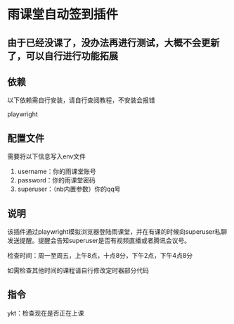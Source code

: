 # 雨课堂自动签到插件
## 由于已经没课了，没办法再进行测试，大概不会更新了，可以自行进行功能拓展

## 依赖
以下依赖需自行安装，请自行查阅教程，不安装会报错

playwright
## 配置文件
需要将以下信息写入env文件

1. username：你的雨课堂账号
2. password：你的雨课堂密码
3. superuser：（nb内置参数）你的qq号
   
## 说明
该插件通过playwright模拟浏览器登陆雨课堂，并在有课的时候向superuser私聊发送提醒。提醒会告知superuser是否有视频直播或者腾讯会议号。

检查时间：周一至周五，上午8点，十点8分，下午2点，下午4点8分

如需检查其他时间的课程请自行修改定时器部分代码

## 指令
ykt：检查现在是否正在上课